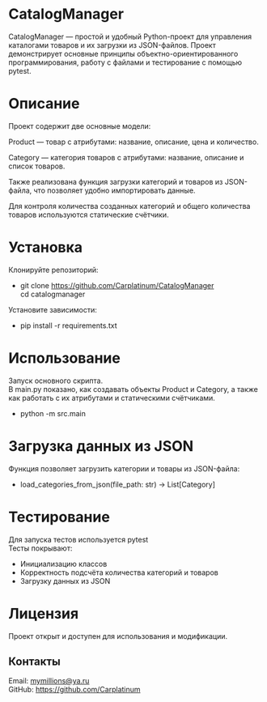 # CatalogManager  
CatalogManager — простой и удобный Python-проект для управления каталогами товаров и их загрузки из JSON-файлов. Проект демонстрирует основные принципы объектно-ориентированного программирования, работу с файлами и тестирование с помощью pytest.
# Описание
Проект содержит две основные модели:

Product — товар с атрибутами: название, описание, цена и количество.

Category — категория товаров с атрибутами: название, описание и список товаров.

Также реализована функция загрузки категорий и товаров из JSON-файла, что позволяет удобно импортировать данные.

Для контроля количества созданных категорий и общего количества товаров используются статические счётчики.

# Установка
Клонируйте репозиторий:  
* git clone https://github.com/Carplatinum/CatalogManager  
cd catalogmanager  

Установите зависимости:  
* pip install -r requirements.txt  

# Использование
Запуск основного скрипта.  
В main.py показано, как создавать объекты Product и Category, а также как работать с их атрибутами и статическими счётчиками.  
* python -m src.main
# Загрузка данных из JSON
Функция позволяет загрузить категории и товары из JSON-файла:  
* load_categories_from_json(file_path: str) -> List[Category]  
# Тестирование
Для запуска тестов используется pytest  
Тесты покрывают:
* Инициализацию классов
* Корректность подсчёта количества категорий и товаров
* Загрузку данных из JSON  
# Лицензия
Проект открыт и доступен для использования и модификации.
## Контакты

Email: mymillions@ya.ru  
GitHub: https://github.com/Carplatinum